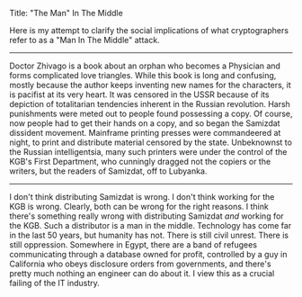 Title: "The Man" In The Middle

Here is my attempt to clarify the social implications of what cryptographers refer to as a "Man In The Middle" attack.  
<hr></hr>
Doctor Zhivago is a book about an orphan who becomes a Physician and forms complicated love triangles. While this book is long and confusing, mostly because the author keeps inventing new names for the characters, it is pacifist at its very heart. It was censored in the USSR because of its depiction of totalitarian tendencies inherent in the Russian revolution. 
<h></h>
Harsh punishments were meted out to people found possessing a copy. Of course, now people had to get their hands on a copy, and so began the Samizdat dissident movement. Mainframe printing presses were commandeered at night, to print and distribute material censored by the state. Unbeknownst to the Russian intelligentsia, many such printers were under the control of the KGB's First Department, who cunningly dragged not the copiers or the writers, but the readers of Samizdat, off to Lubyanka. 
 
<hr></hr>

I don't think distributing Samizdat is wrong. I don't think working for the KGB is wrong. Clearly, both can be wrong for the right reasons. I think there's something really wrong with distributing Samizdat *and* working for the KGB. Such a distributor is a man in the middle. 
<h></h>
Technology has come far in the last 50 years, but humanity has not. There is still civil unrest. There is still oppression. Somewhere in Egypt, there are a band of refugees communicating through a database owned for profit, controlled by a guy in California who obeys disclosure orders from governments, and there's pretty much nothing an engineer can do about it. I view this as a crucial failing of the IT industry.


